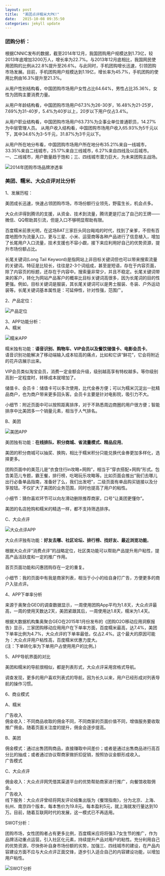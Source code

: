 ```yaml
---
layout: post
title:  "美团点评糯米大PK!"
date:   2015-10-08 09:35:50
categories: jekyll update
---
```


### 团购分析：

根据CNNIC发布的数据，截至2014年12月，我国团购用户规模达到1.73亿，较2013年底增加3200万人，增长率为22.7%。与2013年12月底相比，我国网民使用团购的比例从22.8%提升至26.6%。与此同时，手机团购增长迅速，引领团购市场发展。目前，手机团购用户规模达到1.19亿，增长率为45.7%，手机团购的使用比例由16.3%提升至21.3%。  

从用户性别结构看，中国团购市场用户女性占比64.64%，男性占比35.36%，女性为团购主要消费力量。  

从用户年龄结构看，中国团购市场用户67.3%为26-30岁，16.48%为21-25岁，7.69%为31-40岁，5.4%为40岁以上，20岁以下用户仅占3.4%。  

从用户职业结构看，中国团购市场用户63.73%为企事业单位普通职员，14.27%为中层管理人员。
从用户收入结构看，中国团购市场用户收入65.93%为5千元以下，其中34.6%为3-5千元，31.87%为3千元以下。  

从用户所在地分布看，中国团购市场用户所在地分布35.21%来自一线城市，33.35%来自二线城市，25.17%来自三线城市，6.27%来自四线及以后城市。一、二线城市，用户数量趋于饱和；三、四线城市潜力巨大，为未来团购主战场。  

![2014年团购市场品牌渗透率](/image/tuangousc.jpg)

### 美团、糯米、大众点评对比分析

1、发展历程：  

美团成长迅速，快速占领团购市场，市场份额行业领先，野蛮生长，机会点多。  

大众点评得到腾讯的支援，从资金、技术到流量，腾讯更是打出了自己的王牌——微信、QQ帮助其引流，但是入口不够明显帮助有限。  

百度糯米前景光明，在这场BAT三家巨头同台飚戏的时代，找到了亲爹，不但有百度地图作为流量入口，更与三星、小米、运营商等各种产品进行了信息植入，增加了长尾用户入口流量，技术支援也不容小觑，接下来应利用好自己的优势资源，提升市场份额占比。  

长尾关键词(Long Tail Keyword)是指网站上非目标关键词但也可以带来搜索流量的关键词。特征是比较长，往往是2-3个词组成，甚至是短语，存在于内容页面，除了内容页的标题，还存在于内容中。搜索量非常少，并且不稳定。长尾关键词带来的客户，转化为网站产品客户的概率比目标关键词高很多，因为长尾词的目的性更强。例如，目标关键词是服装，其长尾关键词可以是男士服装、冬装、户外运动装等。长尾关键词基本属性是：可延伸性，针对性强，范围广。

2、产品定位：

![产品定位](/image/cpdw.jpg)

3、APP功能分析：  
A、糯米  

![糯米APP](/image/糯米APP.jpg)

糯米独有功能：**语音识别、购物车、VIP会员以及餐饮储值卡、电影会员卡**。  
语音识别功能解决了移动端输入成本较高的痛点，比如和它讲“鲜花”，它会将附近的花卉店展示出来。  

VIP会员类似淘宝会员，消费一定金额会升级，级别越高享有特权越多。等你级别高到一定程度时，转移成本就增加了。  

储值卡、会员卡：储值卡可以多次使用，比代金券方便；可以为糯米沉淀出一批精品商户，也为商户带来更多回头客。会员卡主要是针对电影院，吸引力不大。  

小细节：附近页面中可以按照距离排序，对于不熟悉周边商圈的用户很方便；智能排序中比美团多一个销量元素，相当于人气排名。  

B、美团  

![美团APP](/image/美团APP.jpg)

美团独有功能：**在线排队、积分商城、省流量模式、精品应用**。  

美团的积分商城可以抽奖、换购，相比于糯米积分只能兑换代金券更加多样化，选择更多。  

团购页面中的美范儿是“衣食住行in攻略+网购”，相当于“穿衣搭配+网购”形式。包含美范儿专题，霸王餐，排行榜，吃喝玩乐攻略等。比如页面会推出“我们去哪儿 出行必备单品指南，准备好了么，我们出发吧”，二级页面有单品购买链接以及分享按钮。不仅扩大了美团的业务范围，同时也提高了用户的粘性。  

小细节：猜你喜欢环节可以向左滑动删除推荐商家，口号“让美团更懂你”。    

美团的名店抢购和糯米的精选一样，都不支持筛选排序。  

C、大众点评  

![大众点评APP](/image/大众点评APP.jpg)  

大众点评独有功能：**好友去哪、社区论坛、排行榜、找好友、最近浏览功能**。  

根据大众点评“消费点评”的战略定位，社区类功能可以帮助产品提升用户粘性，提高产品活跃度和一定的推广作用。  

首页页面功能和闪惠团购存在一定的重复。  

小细节：我的页面中有我是商家列表，相当于小小的给自身打广告，方便更多的商户入驻点评。

4、APP下单率分析  

来源于奥聚合GEO的调查数据显示，一周使用团购App平均为1.8天，大众点评最高，一周的使用天数达2天，美团紧跟其后，一周使用达1.8天，糯米为1.4天。  

根据大数据机构集奥聚合GEO在2015年1月份发布的《团购O2O移动应用洞察报告》显示，三家团购移动应用用户在下单率方面，百度糯米最高，达7.4%，美团下单率比例为4.7%，大众点评的下单率最低，仅占2.4%。这个最大的原因可能为：大众点评用户粘性高，百度糯米优惠力度大。  
 (注：下单转化率为下单用户占使用用户的比例。)　


5、APP导航界面的对比  

美团和糯米的导航很相似，都是列表形式，大众点评采用宫格式导航。  

调查发现，更多的用户喜欢列表式的导航，因为长久以来，用户已经形成对列表导航的操作习惯。  

6、商业模式  

A、糯米  

广告收入  
佣金收入：不同商品收取的佣金不同，不同商家的页面价值不同，增值服务要收取推广佣金。随着页面关注度的提升，佣金会逐步提高。  

B、美团  

佣金模式：通过出售团购商品，直接赚取中间差价；或者是通过出售商品进行高百分比的抽成；或者通过协议帮商家做折扣促销，按照协议金额形成收入。  
广告模式  

C、大众点评  

佣金收入：大众点评网凭借其渠道平台的优势帮助商家进行推广，向餐馆收取佣金。  
广告收入  
线下服务：大众点评曾经将网友评论结集出版为《餐馆指南》，分为北京、上海、杭州、南京四个版本，每本售价为19.8元。每本盈利5元，就上海就发行量达到10万。目前，随着互联网时代的发展，这一模式已不再适用。  

SWOT分析：  

团购市场，女性团购者占有更多比例，百度糯米应将将强3.7女生节的推广，作为品牌活动重点运营。引入社区化元素，持续提升产品对用户的粘性。充分利用自己的优势资源，尽快弥补自身市场份额的劣势，加强三、四线城市的建设，在产品内容建设方面不应与大众点评正面交锋，逐步引入适合自己的内容建设功能，以增加用户粘性。

![SWOT分析](/image/swot.jpg) 


